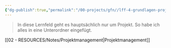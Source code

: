 ```yaml
---
{"dg-publish":true,"permalink":"/00-projects/gfn//lff-4-grundlagen-projektmanagement/","tags":["GFN","inProgress","GFN/LFF4"],"noteIcon":"","updated":"2025-07-12T13:31:40.000+02:00"}
---
```


> In diese Lernfeld geht es hauptsächlich nur um Projekt.
> So habe ich alles in eine Unterordner eingefügt.

[[02 - RESOURCES/Notes/Projektmanagement\|Projektmanagement]]